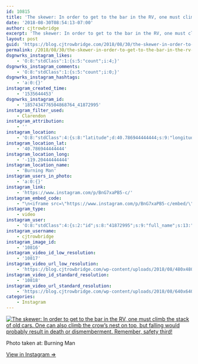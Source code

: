 ```yaml
---
id: 10815
title: 'The skewer: In order to get to the bar in the RV, one must climb the stack of old cars. One can also  climb the crow&#8217;s nest on top, but falling would probably result in death or dismemberment. Remember, safety third!'
date: '2018-08-30T08:54:13-07:00'
author: cjtrowbridge
excerpt: 'The skewer: In order to get to the bar in the RV, one must climb the stack of old cars. One can also  climb the crow''s nest on top, but falling would probably result in death or dismemberment. Remember, safety third!'
layout: post
guid: 'https://blog.cjtrowbridge.com/2018/08/30/the-skewer-in-order-to-get-to-the-bar-in-the-rv-one-must-climb-the-stack-of-old-cars-one-can-also-climb-the-crows-nest-on-top-but-falling-would-probably-result-in-death-or-dismemberment-rememb/'
permalink: /2018/08/30/the-skewer-in-order-to-get-to-the-bar-in-the-rv-one-must-climb-the-stack-of-old-cars-one-can-also-climb-the-crows-nest-on-top-but-falling-would-probably-result-in-death-or-dismemberment-rememb/
dsgnwrks_instagram_likes:
    - 'O:8:"stdClass":1:{s:5:"count";i:4;}'
dsgnwrks_instagram_comments:
    - 'O:8:"stdClass":1:{s:5:"count";i:0;}'
dsgnwrks_instagram_hashtags:
    - 'a:0:{}'
instagram_created_time:
    - '1535644453'
dsgnwrks_instagram_id:
    - '1857434776504868764_41872995'
instagram_filter_used:
    - Clarendon
instagram_attribution:
    - ''
instagram_location:
    - 'O:8:"stdClass":4:{s:8:"latitude";d:40.786944444444;s:9:"longitude";d:-119.20444444444;s:4:"name";s:11:"Burning Man";s:2:"id";i:374034639;}'
instagram_location_lat:
    - '40.786944444444'
instagram_location_long:
    - '-119.20444444444'
instagram_location_name:
    - 'Burning Man'
instagram_users_in_photo:
    - 'a:0:{}'
instagram_link:
    - 'https://www.instagram.com/p/BnG7xaPB5-c/'
instagram_embed_code:
    - "\n<iframe src=\"https://www.instagram.com/p/BnG7xaPB5-c/embed/\" width=\"612\" height=\"710\" frameborder=\"0\" scrolling=\"no\" allowtransparency=\"true\" class=\"insta-image-embed\"></iframe>\n"
instagram_type:
    - video
instagram_user:
    - 'O:8:"stdClass":4:{s:2:"id";s:8:"41872995";s:9:"full_name";s:13:"CJ Trowbridge";s:15:"profile_picture";s:141:"https://scontent.cdninstagram.com/vp/2a0bf6ee9c80fb714d5a904ec5a3e35b/5C2F601C/t51.2885-19/s150x150/13724650_1188772791164794_142557231_a.jpg";s:8:"username";s:12:"cjtrowbridge";}'
instagram_username:
    - cjtrowbridge
instagram_image_id:
    - '10816'
instagram_video_id_low_resolution:
    - '10817'
instagram_video_url_low_resolution:
    - 'https://blog.cjtrowbridge.com/wp-content/uploads/2018/08/480x480-video-1535644453.mp4'
instagram_video_id_standard_resolution:
    - '10818'
instagram_video_url_standard_resolution:
    - 'https://blog.cjtrowbridge.com/wp-content/uploads/2018/08/640x640-video-1535644453.mp4'
categories:
    - Instagram
---
```


[![The skewer: In order to get to the bar in the RV, one must climb the stack of old cars. One can also  climb the crow’s nest on top, but falling would probably result in death or dismemberment. Remember, safety third!](https://blog.cjtrowbridge.com/wp-content/uploads/2018/08/1535644453-1-1.jpg)](https://www.instagram.com/p/BnG7xaPB5-c/)

Photo taken at: Burning Man

[View in Instagram ⇒](https://www.instagram.com/p/BnG7xaPB5-c/)